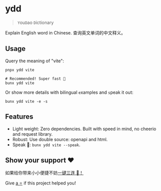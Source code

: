 # ydd

> `Y`ou`D`ao `D`ictionary

Explain English word in Chinese. 查询英文单词的中文释义。

## Usage

Query the meaning of "vite":

```shell
pnpx ydd vite

# Recommended! Super fast 🚀
bunx ydd vite
```

Or show more details with bilingual `e`xamples and `s`peak it out:

```shell
bunx ydd vite -e -s
```

## Features

- Light weight: Zero dependencies. Built with speed in mind, no cheerio and request library.
- Robust: Use double source: openapi and html.
- Speak 👄: `bunx ydd vite --speak`.

## Show your support ❤️

如果给你带来小小便捷不妨[一键三连 🍻！](https://github.com/legend80s/dict)

Give [a ⭐️](https://github.com/legend80s/dict) if this project helped you!
